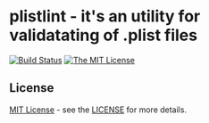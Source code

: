 # plistlint - it's an utility for validatating of .plist files

[![Build Status](https://github.com/baleyko/plistlint/workflows/Test/badge.svg)](https://github.com/baleyko/plistlint/actions?query=workflow%3ATest) [![The MIT License](https://img.shields.io/badge/license-MIT-orange.svg)](http://opensource.org/licenses/MIT)

## License

[MIT License](https://opensource.org/licenses/MIT) - see the [LICENSE](https://github.com/baleyko/vscode-b-syntax-highlighting/blob/master/LICENSE.md) for more details.
